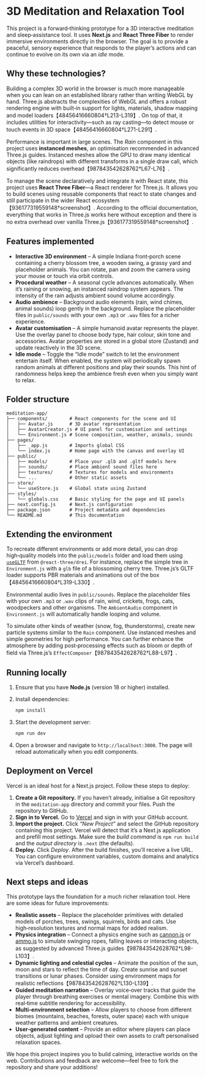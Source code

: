 # 3D Meditation and Relaxation Tool

This project is a forward‑thinking prototype for a 3D interactive meditation and sleep‑assistance tool.  It uses **Next.js** and **React Three Fiber** to render immersive environments directly in the browser.  The goal is to provide a peaceful, sensory experience that responds to the player’s actions and can continue to evolve on its own via an *idle* mode.

## Why these technologies?

Building a complex 3D world in the browser is much more manageable when you can lean on an established library rather than writing WebGL by hand.  Three.js abstracts the complexities of WebGL and offers a robust rendering engine with built‑in support for lights, materials, shadow mapping and model loaders【48456416660804†L213-L319】.  On top of that, it includes utilities for interactivity—such as ray casting—to detect mouse or touch events in 3D space【48456416660804†L271-L291】.

Performance is important in large scenes.  The *Rain* component in this project uses **instanced meshes**, an optimisation recommended in advanced Three.js guides.  Instanced meshes allow the GPU to draw many identical objects (like raindrops) with different transforms in a single draw call, which significantly reduces overhead【987843542628762†L67-L76】.

To manage the scene declaratively and integrate it with React state, this project uses **React Three Fiber**—a React renderer for Three.js.  It allows you to build scenes using reusable components that react to state changes and still participate in the wider React ecosystem【936177319559148†screenshot】.  According to the official documentation, everything that works in Three.js works here without exception and there is no extra overhead over vanilla Three.js【936177319559148†screenshot】.

## Features implemented

- **Interactive 3D environment** – A simple Indiana front‑porch scene containing a cherry blossom tree, a wooden swing, a grassy yard and placeholder animals.  You can rotate, pan and zoom the camera using your mouse or touch via orbit controls.
- **Procedural weather** – A seasonal cycle advances automatically.  When it’s raining or snowing, an instanced raindrop system appears.  The intensity of the rain adjusts ambient sound volume accordingly.
- **Audio ambience** – Background audio elements (rain, wind chimes, animal sounds) loop gently in the background.  Replace the placeholder files in `public/sounds` with your own `.mp3` or `.wav` files for a richer experience.
- **Avatar customisation** – A simple humanoid avatar represents the player.  Use the overlay panel to choose body type, hair colour, skin tone and accessories.  Avatar properties are stored in a global store (Zustand) and update reactively in the 3D scene.
- **Idle mode** – Toggle the “Idle mode” switch to let the environment entertain itself.  When enabled, the system will periodically spawn random animals at different positions and play their sounds.  This hint of randomness helps keep the ambience fresh even when you simply want to relax.

## Folder structure

```
meditation-app/
├── components/        # React components for the scene and UI
│   ├── Avatar.js      # 3D avatar representation
│   ├── AvatarCreator.js # UI panel for customisation and settings
│   └── Environment.js # Scene composition, weather, animals, sounds
├── pages/
│   ├── _app.js        # Imports global CSS
│   └── index.js       # Home page with the canvas and overlay UI
├── public/
│   ├── models/        # Place your .glb and .gltf models here
│   ├── sounds/        # Place ambient sound files here
│   ├── textures/      # Textures for models and environments
│   └── ...            # Other static assets
├── store/
│   └── useStore.js    # Global state using Zustand
├── styles/
│   └── globals.css    # Basic styling for the page and UI panels
├── next.config.js     # Next.js configuration
├── package.json       # Project metadata and dependencies
└── README.md          # This documentation
```

## Extending the environment

To recreate different environments or add more detail, you can drop high‑quality models into the `public/models` folder and load them using [`useGLTF`](https://github.com/pmndrs/drei#usegltf) from `@react-three/drei`.  For instance, replace the simple tree in `Environment.js` with a `glb` file of a blossoming cherry tree.  Three.js’s GLTF loader supports PBR materials and animations out of the box【48456416660804†L319-L330】.

Environmental audio lives in `public/sounds`.  Replace the placeholder files with your own `.mp3` or `.wav` clips of rain, wind, crickets, frogs, cats, woodpeckers and other organisms.  The `AmbientAudio` component in `Environment.js` will automatically handle looping and volume.

To simulate other kinds of weather (snow, fog, thunderstorms), create new particle systems similar to the `Rain` component.  Use instanced meshes and simple geometries for high performance.  You can further enhance the atmosphere by adding post‑processing effects such as bloom or depth of field via Three.js’s `EffectComposer`【987843542628762†L88-L97】.

## Running locally

1. Ensure that you have **Node.js** (version 18 or higher) installed.
2. Install dependencies:

   ```bash
   npm install
   ```

3. Start the development server:

   ```bash
   npm run dev
   ```

4. Open a browser and navigate to `http://localhost:3000`.  The page will reload automatically when you edit components.

## Deployment on Vercel

Vercel is an ideal host for a Next.js project.  Follow these steps to deploy:

1. **Create a Git repository.**  If you haven’t already, initialise a Git repository in the `meditation-app` directory and commit your files.  Push the repository to GitHub.
2. **Sign in to Vercel.**  Go to [Vercel](https://vercel.com) and sign in with your GitHub account.
3. **Import the project.**  Click *“New Project”* and select the GitHub repository containing this project.  Vercel will detect that it’s a Next.js application and prefill most settings.  Make sure the *build command* is `npm run build` and the *output directory* is `.next` (the defaults).
4. **Deploy.**  Click *Deploy*.  After the build finishes, you’ll receive a live URL.  You can configure environment variables, custom domains and analytics via Vercel’s dashboard.

## Next steps and ideas

This prototype lays the foundation for a much richer relaxation tool.  Here are some ideas for future improvements:

- **Realistic assets** – Replace the placeholder primitives with detailed models of porches, trees, swings, squirrels, birds and cats.  Use high‑resolution textures and normal maps for added realism.
- **Physics integration** – Connect a physics engine such as [cannon.js](https://github.com/schteppe/cannon.js) or [ammo.js](https://github.com/kripken/ammo.js) to simulate swinging ropes, falling leaves or interacting objects, as suggested by advanced Three.js guides【987843542628762†L98-L103】.
- **Dynamic lighting and celestial cycles** – Animate the position of the sun, moon and stars to reflect the time of day.  Create sunrise and sunset transitions or lunar phases.  Consider using environment maps for realistic reflections【987843542628762†L130-L139】.
- **Guided meditation narration** – Overlay voice‑over tracks that guide the player through breathing exercises or mental imagery.  Combine this with real‑time subtitle rendering for accessibility.
- **Multi‑environment selection** – Allow players to choose from different biomes (mountains, beaches, forests, outer space) each with unique weather patterns and ambient creatures.
- **User‑generated content** – Provide an editor where players can place objects, adjust lighting and upload their own assets to craft personalised relaxation spaces.

We hope this project inspires you to build calming, interactive worlds on the web.  Contributions and feedback are welcome—feel free to fork the repository and share your additions!